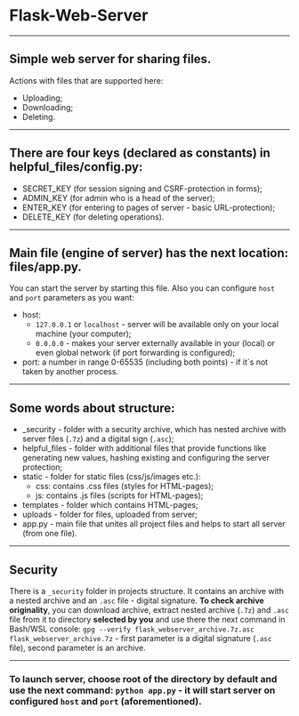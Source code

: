 # Flask-Web-Server

---

## Simple web server for sharing files.

Actions with files that are supported here:
- Uploading;
- Downloading;
- Deleting.

---

## There are four keys (declared as constants) in helpful_files/config.py:

- SECRET_KEY (for session signing and CSRF-protection in forms);
- ADMIN_KEY (for admin who is a head of the server);
- ENTER_KEY (for entering to pages of server - basic URL-protection);
- DELETE_KEY (for deleting operations).

---

## Main file (engine of server) has the next location: files/app.py.
You can start the server by starting this file.
Also you can configure `host` and `port` parameters as you want:
- host:
    - `127.0.0.1` or `localhost` - server will be available only on your local machine (your computer);
    - `0.0.0.0` - makes your server externally available in your (local) or even global network (if port forwarding is configured);
- port:
    a number in range 0-65535 (including both points) - if it`s not taken by another process.

---

## Some words about structure:
- _security - folder with a security archive, which has nested archive with server files (`.7z`) and a digital sign (`.asc`);
- helpful_files - folder with additional files that provide functions like generating new values, hashing existing and configuring the server protection;
- static - folder for static files (css/js/images etc.):
    - css: contains .css files (styles for HTML-pages);
    - js: contains .js files (scripts for HTML-pages);
- templates - folder which contains HTML-pages;
- uploads - folder for files, uploaded from server;
- app.py - main file that unites all project files and helps to start all server (from one file).

---

## Security
There is a `_security` folder in projects structure. It contains an archive with a nested archive and an `.asc` file - digital signature. **To check archive originality**, you can download archive, extract nested archive (`.7z`) and `.asc` file from it to directory **selected by you** and use there the next command in Bash/WSL console: `gpg --verify flask_webserver_archive.7z.asc flask_webserver_archive.7z` - first parameter is a digital signature (`.asc` file), second parameter is an archive.

---

### To launch server, choose root of the directory by default and use the next command: `python app.py` - it will start server on configured `host` and `port` (aforementioned).